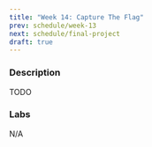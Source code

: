 ```yaml
---
title: "Week 14: Capture The Flag"
prev: schedule/week-13
next: schedule/final-project
draft: true
---
```


### Description

TODO

### Labs

N/A
